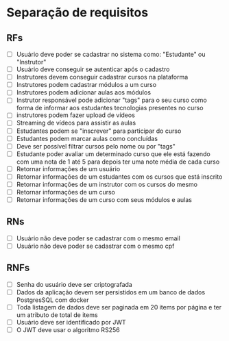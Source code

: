 # Separação de requisitos

## RFs

- [ ] Usuário deve poder se cadastrar no sistema como: "Estudante" ou "Instrutor"
- [ ] Usuário deve conseguir se autenticar após o cadastro
- [ ] Instrutores devem conseguir cadastrar cursos na plataforma
- [ ] Instrutores podem cadastrar módulos a um curso
- [ ] Instrutores podem adicionar aulas aos módulos
- [ ] Instrutor responsável pode adicionar "tags" para o seu curso como forma de informar aos estudantes tecnologias presentes no curso
- [ ] instrutores podem fazer upload de vídeos
- [ ] Streaming de vídeos para assistir as aulas
- [ ] Estudantes podem se "inscrever" para participar do curso
- [ ] Estudantes podem marcar aulas como concluídas
- [ ] Deve ser possível filtrar cursos pelo nome ou por "tags"
- [ ] Estudante poder avaliar um determinado curso que ele está fazendo com uma nota de 1 até 5 para depois ter uma note média de cada curso
- [ ] Retornar informações de um usuário
- [ ] Retornar informações de um estudantes com os cursos que está inscrito
- [ ] Retornar informações de um instrutor com os cursos do mesmo
- [ ] Retornar informações de um curso
- [ ] Retornar informações de um curso com seus módulos e aulas

## RNs

- [ ] Usuário não deve poder se cadastrar com o mesmo email
- [ ] Usuário não deve poder se cadastrar com o mesmo cpf

## RNFs

- [ ] Senha do usuário deve ser criptografada
- [ ] Dados da aplicação devem ser persistidos em um banco de dados PostgresSQL com docker
- [ ] Toda listagem de dados deve ser paginada em 20 items por página e ter um atributo de total de items
- [ ] Usuário deve ser identificado por JWT
- [ ] O JWT deve usar o algoritmo RS256